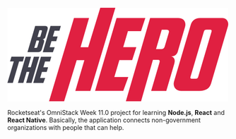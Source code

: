 ![Be The Hero](frontend/src/assets/logo.svg)

Rocketseat's OmniStack Week 11.0 project for learning **Node.js**, **React** and **React Native**. Basically, the application connects non-government organizations with people that can help.
